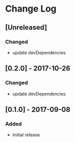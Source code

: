 # Change Log

## [Unreleased]
### Changed
- update devDependencies

## [0.2.0] - 2017-10-26
### Changed
- update devDependencies

## [0.1.0] - 2017-09-08
### Added
- Initial release
